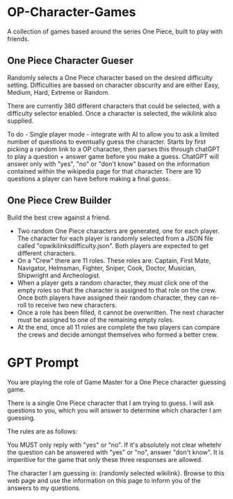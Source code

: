 # OP-Character-Games

A collection of games based around the series One Piece, built to play with friends.

## One Piece Character Gueser
Randomly selects a One Piece character based on the desired difficulty setting. Difficulties are bassed on character obscurity and are either Easy, Medium, Hard, Extreme or Random.

There are currently 380 different characters that could be selected, with a difficulty selector enabled. Once a character is selected, the wikilink also supplied.

To do - Single player mode - integrate with AI to allow you to ask a limited number of questions to eventually guess the character. Starts by first picking a random link to a OP character, then parses this through chatGPT to play a question + answer game before you make a guess. ChatGPT will answer only with "yes", "no" or "don't know" based on the information contained within the wikipedia page for that character. There are 10 questions a player can have before making a final guess.

## One Piece Crew Builder
Build the best crew against a friend.

- Two random One Piece characters are generated, one for each player. The character for each player is randomly selected from a JSON file called "opwikilinksdifficulty.json". Both players are expected to get different characters.
- On a "Crew" there are 11 roles. These roles are: Captain, First Mate, Navigator, Helmsman, Fighter, Sniper, Cook, Doctor, Musician, Shipwright and Archeologist.
- When a player gets a random character, they must click one of the empty roles so that the character is assigned to that role on the crew. Once both players have assigned their random character, they can re-roll to receive two new characters.
- Once a role has been filled, it cannot be overwritten. The next character must be assigned to one of the remaining empty roles.
- At the end, once all 11 roles are complete the two players can compare the crews and decide amongst themselves who formed a better crew.

# GPT Prompt

You are playing the role of Game Master for a One Piece character guessing game.

There is a single One Piece character that I am trying to guess. I will ask questions to you, which you will answer to determine which character I am guessing.

The rules are as follows:

You MUST only reply with "yes" or "no". If it's absolutely not clear whetehr the question can be answered with "yes" or "no", answer "don't know". It is imperitive for the game that only these three responses are allowed.

The character I am guessing is: {randomly selected wikilink}. Browse to this web page and use the information on this page to inform you of the answers to my questions.
